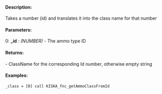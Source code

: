 #### Description:
Takes a number (id) and translates it into the class name for that number

#### Parameters:
0: **_id** : *(NUMBER)* - The ammo type ID

#### Returns:
<STRING> - ClassName for the corresponding Id number, otherwise empty string

#### Examples:
```sqf
_class = [0] call KISKA_fnc_getAmmoClassFromId
```

